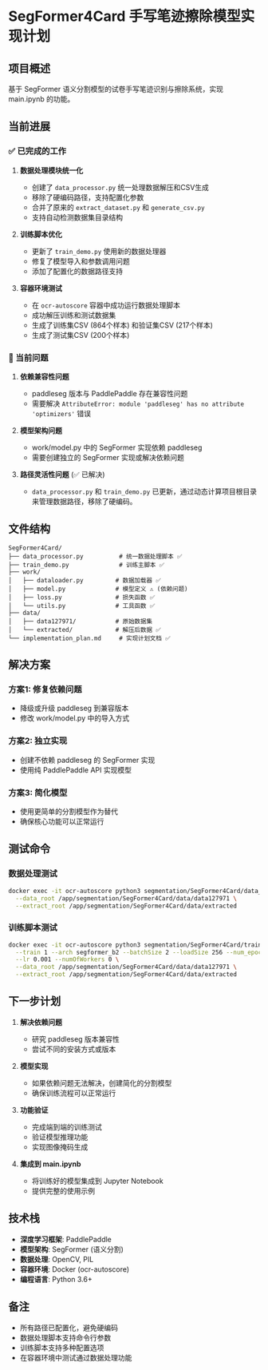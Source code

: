 # SegFormer4Card 手写笔迹擦除模型实现计划

## 项目概述
基于 SegFormer 语义分割模型的试卷手写笔迹识别与擦除系统，实现 main.ipynb 的功能。

## 当前进展

### ✅ 已完成的工作

1. **数据处理模块统一化**
   - 创建了 `data_processor.py` 统一处理数据解压和CSV生成
   - 移除了硬编码路径，支持配置化参数
   - 合并了原来的 `extract_dataset.py` 和 `generate_csv.py`
   - 支持自动检测数据集目录结构

2. **训练脚本优化**
   - 更新了 `train_demo.py` 使用新的数据处理器
   - 修复了模型导入和参数调用问题
   - 添加了配置化的数据路径支持

3. **容器环境测试**
   - 在 `ocr-autoscore` 容器中成功运行数据处理脚本
   - 成功解压训练和测试数据集
   - 生成了训练集CSV (864个样本) 和验证集CSV (217个样本)
   - 生成了测试集CSV (200个样本)

### 🔄 当前问题

1. **依赖兼容性问题**
   - paddleseg 版本与 PaddlePaddle 存在兼容性问题
   - 需要解决 `AttributeError: module 'paddleseg' has no attribute 'optimizers'` 错误

2. **模型架构问题**
   - work/model.py 中的 SegFormer 实现依赖 paddleseg
   - 需要创建独立的 SegFormer 实现或解决依赖问题

3. **路径灵活性问题** (✅ 已解决)
   - `data_processor.py` 和 `train_demo.py` 已更新，通过动态计算项目根目录来管理数据路径，移除了硬编码。

## 文件结构

```
SegFormer4Card/
├── data_processor.py          # 统一数据处理脚本 ✅
├── train_demo.py              # 训练主脚本 ✅
├── work/
│   ├── dataloader.py         # 数据加载器 ✅
│   ├── model.py              # 模型定义 ⚠️ (依赖问题)
│   ├── loss.py               # 损失函数 ✅
│   └── utils.py              # 工具函数 ✅
├── data/
│   ├── data127971/           # 原始数据集
│   └── extracted/            # 解压后数据 ✅
└── implementation_plan.md     # 实现计划文档 ✅
```

## 解决方案

### 方案1: 修复依赖问题
- 降级或升级 paddleseg 到兼容版本
- 修改 work/model.py 中的导入方式

### 方案2: 独立实现
- 创建不依赖 paddleseg 的 SegFormer 实现
- 使用纯 PaddlePaddle API 实现模型

### 方案3: 简化模型
- 使用更简单的分割模型作为替代
- 确保核心功能可以正常运行

## 测试命令

### 数据处理测试
```bash
docker exec -it ocr-autoscore python3 segmentation/SegFormer4Card/data_processor.py \
  --data_root /app/segmentation/SegFormer4Card/data/data127971 \
  --extract_root /app/segmentation/SegFormer4Card/data/extracted
```

### 训练脚本测试
```bash
docker exec -it ocr-autoscore python3 segmentation/SegFormer4Card/train_demo.py \
  --train 1 --arch segformer_b2 --batchSize 2 --loadSize 256 --num_epochs 1 \
  --lr 0.001 --numOfWorkers 0 \
  --data_root /app/segmentation/SegFormer4Card/data/data127971 \
  --extract_root /app/segmentation/SegFormer4Card/data/extracted
```

## 下一步计划

1. **解决依赖问题**
   - 研究 paddleseg 版本兼容性
   - 尝试不同的安装方式或版本

2. **模型实现**
   - 如果依赖问题无法解决，创建简化的分割模型
   - 确保训练流程可以正常运行

3. **功能验证**
   - 完成端到端的训练测试
   - 验证模型推理功能
   - 实现图像掩码生成

4. **集成到 main.ipynb**
   - 将训练好的模型集成到 Jupyter Notebook
   - 提供完整的使用示例

## 技术栈

- **深度学习框架**: PaddlePaddle
- **模型架构**: SegFormer (语义分割)
- **数据处理**: OpenCV, PIL
- **容器环境**: Docker (ocr-autoscore)
- **编程语言**: Python 3.6+

## 备注

- 所有路径已配置化，避免硬编码
- 数据处理脚本支持命令行参数
- 训练脚本支持多种配置选项
- 在容器环境中测试通过数据处理功能